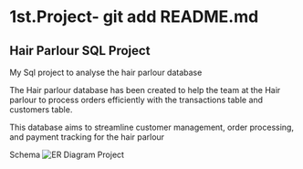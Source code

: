 # 1st.Project- git add README.md

## Hair Parlour SQL Project

My Sql project to analyse the hair parlour database

The Hair parlour database has been created to help the team at the Hair parlour to process orders efficiently with the transactions table and customers table.

This database aims to streamline customer management, order processing, and payment tracking for the hair parlour


Schema ![ER Diagram Project](https://github.com/user-attachments/assets/903a1f67-8f73-45a6-b135-27f1b56236e9)
